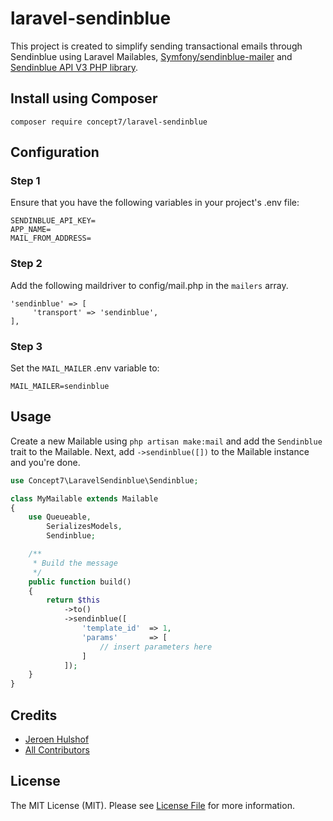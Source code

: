 # laravel-sendinblue

This project is created to simplify sending transactional emails through Sendinblue using Laravel Mailables, [Symfony/sendinblue-mailer](https://github.com/symfony/sendinblue-mailer) and [Sendinblue API V3 PHP library](https://github.com/sendinblue/APIv3-php-library).

## Install using Composer

```
composer require concept7/laravel-sendinblue
```

## Configuration

### Step 1

Ensure that you have the following variables in your project's .env file:

```
SENDINBLUE_API_KEY=
APP_NAME=
MAIL_FROM_ADDRESS=
```

### Step 2

Add the following maildriver to config/mail.php in the ```mailers``` array.

```
'sendinblue' => [
     'transport' => 'sendinblue',
],
```

### Step 3

Set the ```MAIL_MAILER``` .env variable to:

```
MAIL_MAILER=sendinblue
```

## Usage

Create a new Mailable using ```php artisan make:mail``` and add the ```Sendinblue``` trait to the Mailable. Next, add ```->sendinblue([])``` to the Mailable instance and you're done. 

```php
use Concept7\LaravelSendinblue\Sendinblue;

class MyMailable extends Mailable
{
    use Queueable, 
        SerializesModels, 
        Sendinblue;

    /**
     * Build the message
     */
    public function build()
    {
        return $this
            ->to()
            ->sendinblue([
                'template_id'  => 1,
                'params'       => [
                    // insert parameters here
                ]
            ]);
    }
}
```


## Credits

- [Jeroen Hulshof](https://github.com/concept7)
- [All Contributors](../../contributors)

## License

The MIT License (MIT). Please see [License File](LICENSE.md) for more information.
